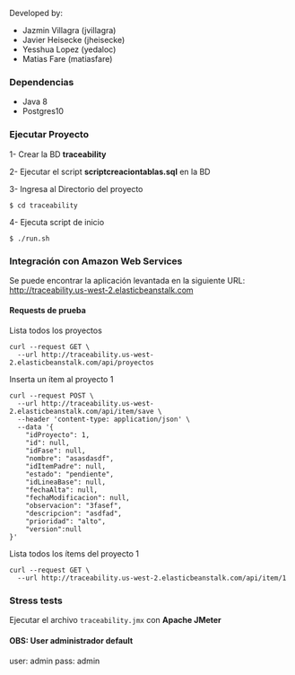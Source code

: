 Developed by:
* Jazmin Villagra (jvillagra)
* Javier Heisecke (jheisecke)
* Yesshua Lopez (yedaloc)
* Matias Fare (matiasfare)

### Dependencias
* Java 8
* Postgres10

### Ejecutar Proyecto

1- Crear la BD **traceability** 

2- Ejecutar el script **scriptcreaciontablas.sql** en la BD

3- Ingresa al Directorio del proyecto

    $ cd traceability 

4- Ejecuta script de inicio

    $ ./run.sh

### Integración con Amazon Web Services

Se puede encontrar la aplicación levantada en la siguiente URL: http://traceability.us-west-2.elasticbeanstalk.com

#### Requests de prueba

Lista todos los proyectos

```
curl --request GET \
  --url http://traceability.us-west-2.elasticbeanstalk.com/api/proyectos
```

Inserta un ítem al proyecto 1

```
curl --request POST \
  --url http://traceability.us-west-2.elasticbeanstalk.com/api/item/save \
  --header 'content-type: application/json' \
  --data '{
    "idProyecto": 1,
    "id": null,
    "idFase": null,
    "nombre": "asasdasdf",
    "idItemPadre": null,
    "estado": "pendiente",
    "idLineaBase": null,
    "fechaAlta": null,
    "fechaModificacion": null,
    "observacion": "3fasef",
    "descripcion": "asdfad",
    "prioridad": "alto",
    "version":null
}'
```

Lista todos los ítems del proyecto 1

```
curl --request GET \
  --url http://traceability.us-west-2.elasticbeanstalk.com/api/item/1
```

### Stress tests

Ejecutar el archivo `traceability.jmx` con **Apache JMeter**
#### OBS: User administrador default
  
  user: admin
  pass: admin
